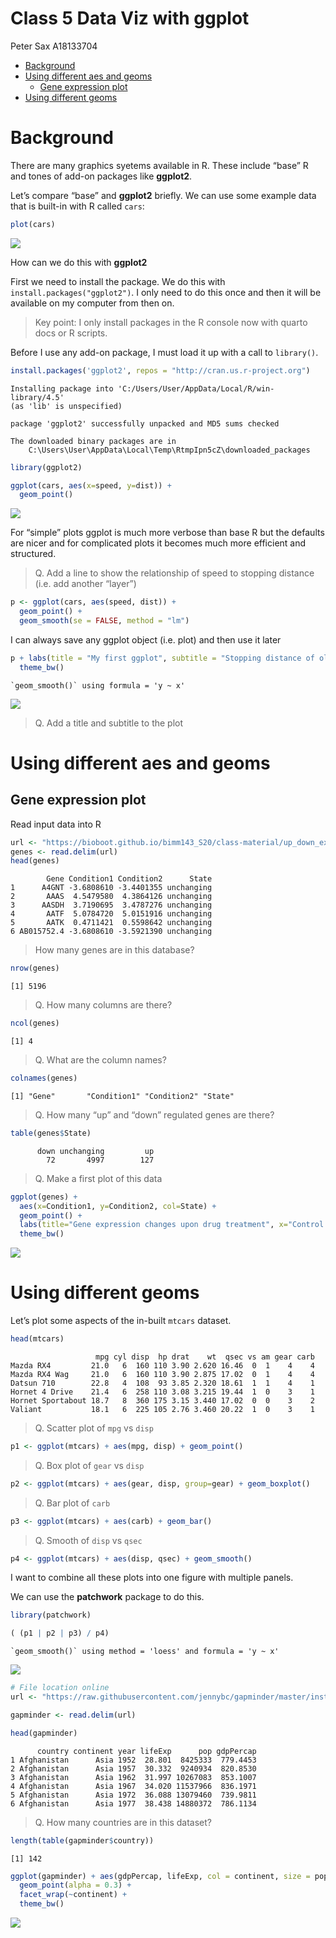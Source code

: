 # Class 5 Data Viz with ggplot
Peter Sax A18133704

- [Background](#background)
- [Using different aes and geoms](#using-different-aes-and-geoms)
  - [Gene expression plot](#gene-expression-plot)
- [Using different geoms](#using-different-geoms)

# Background

There are many graphics syetems available in R. These include “base” R
and tones of add-on packages like **ggplot2**.

Let’s compare “base” and **ggplot2** briefly. We can use some example
data that is built-in with R called `cars`:

``` r
plot(cars)
```

![](class05_files/figure-commonmark/unnamed-chunk-1-1.png)

How can we do this with **ggplot2**

First we need to install the package. We do this with
`install.packages("ggplot2")`. I only need to do this once and then it
will be available on my computer from then on.

> Key point: I only install packages in the R console now with quarto
> docs or R scripts.

Before I use any add-on package, I must load it up with a call to
`library()`.

``` r
install.packages('ggplot2', repos = "http://cran.us.r-project.org")
```

    Installing package into 'C:/Users/User/AppData/Local/R/win-library/4.5'
    (as 'lib' is unspecified)

    package 'ggplot2' successfully unpacked and MD5 sums checked

    The downloaded binary packages are in
        C:\Users\User\AppData\Local\Temp\RtmpIpn5cZ\downloaded_packages

``` r
library(ggplot2)
```

``` r
ggplot(cars, aes(x=speed, y=dist)) +
  geom_point()
```

![](class05_files/figure-commonmark/unnamed-chunk-3-1.png)

For “simple” plots ggplot is much more verbose than base R but the
defaults are nicer and for complicated plots it becomes much more
efficient and structured.

> Q. Add a line to show the relationship of speed to stopping distance
> (i.e. add another “layer”)

``` r
p <- ggplot(cars, aes(speed, dist)) +
  geom_point() +
  geom_smooth(se = FALSE, method = "lm")
```

I can always save any ggplot object (i.e. plot) and then use it later

``` r
p + labs(title = "My first ggplot", subtitle = "Stopping distance of old cars", caption = "BIMM143", xlab = "Speed (MPG", ylab = "Stopping distance (ft)") + 
  theme_bw()
```

    `geom_smooth()` using formula = 'y ~ x'

![](class05_files/figure-commonmark/unnamed-chunk-5-1.png)

> Q. Add a title and subtitle to the plot

# Using different aes and geoms

## Gene expression plot

Read input data into R

``` r
url <- "https://bioboot.github.io/bimm143_S20/class-material/up_down_expression.txt"
genes <- read.delim(url)
head(genes)
```

            Gene Condition1 Condition2      State
    1      A4GNT -3.6808610 -3.4401355 unchanging
    2       AAAS  4.5479580  4.3864126 unchanging
    3      AASDH  3.7190695  3.4787276 unchanging
    4       AATF  5.0784720  5.0151916 unchanging
    5       AATK  0.4711421  0.5598642 unchanging
    6 AB015752.4 -3.6808610 -3.5921390 unchanging

> How many genes are in this database?

``` r
nrow(genes)
```

    [1] 5196

> Q. How many columns are there?

``` r
ncol(genes)
```

    [1] 4

> Q. What are the column names?

``` r
colnames(genes)
```

    [1] "Gene"       "Condition1" "Condition2" "State"     

> Q. How many “up” and “down” regulated genes are there?

``` r
table(genes$State)
```


          down unchanging         up 
            72       4997        127 

> Q. Make a first plot of this data

``` r
ggplot(genes) +
  aes(x=Condition1, y=Condition2, col=State) +
  geom_point() +
  labs(title="Gene expression changes upon drug treatment", x="Control (no drug)", y= "Drug treated") + 
  theme_bw()
```

![](class05_files/figure-commonmark/unnamed-chunk-11-1.png)

# Using different geoms

Let’s plot some aspects of the in-built `mtcars` dataset.

``` r
head(mtcars)
```

                       mpg cyl disp  hp drat    wt  qsec vs am gear carb
    Mazda RX4         21.0   6  160 110 3.90 2.620 16.46  0  1    4    4
    Mazda RX4 Wag     21.0   6  160 110 3.90 2.875 17.02  0  1    4    4
    Datsun 710        22.8   4  108  93 3.85 2.320 18.61  1  1    4    1
    Hornet 4 Drive    21.4   6  258 110 3.08 3.215 19.44  1  0    3    1
    Hornet Sportabout 18.7   8  360 175 3.15 3.440 17.02  0  0    3    2
    Valiant           18.1   6  225 105 2.76 3.460 20.22  1  0    3    1

> Q. Scatter plot of `mpg` vs `disp`

``` r
p1 <- ggplot(mtcars) + aes(mpg, disp) + geom_point()
```

> Q. Box plot of `gear` vs `disp`

``` r
p2 <- ggplot(mtcars) + aes(gear, disp, group=gear) + geom_boxplot()
```

> Q. Bar plot of `carb`

``` r
p3 <- ggplot(mtcars) + aes(carb) + geom_bar()
```

> Q. Smooth of `disp` vs `qsec`

``` r
p4 <- ggplot(mtcars) + aes(disp, qsec) + geom_smooth()
```

I want to combine all these plots into one figure with multiple panels.

We can use the **patchwork** package to do this.

``` r
library(patchwork)

( (p1 | p2 | p3) / p4)
```

    `geom_smooth()` using method = 'loess' and formula = 'y ~ x'

![](class05_files/figure-commonmark/unnamed-chunk-17-1.png)

``` r
# File location online
url <- "https://raw.githubusercontent.com/jennybc/gapminder/master/inst/extdata/gapminder.tsv"

gapminder <- read.delim(url)
```

``` r
head(gapminder)
```

          country continent year lifeExp      pop gdpPercap
    1 Afghanistan      Asia 1952  28.801  8425333  779.4453
    2 Afghanistan      Asia 1957  30.332  9240934  820.8530
    3 Afghanistan      Asia 1962  31.997 10267083  853.1007
    4 Afghanistan      Asia 1967  34.020 11537966  836.1971
    5 Afghanistan      Asia 1972  36.088 13079460  739.9811
    6 Afghanistan      Asia 1977  38.438 14880372  786.1134

> Q. How many countries are in this dataset?

``` r
length(table(gapminder$country))
```

    [1] 142

``` r
ggplot(gapminder) + aes(gdpPercap, lifeExp, col = continent, size = pop) + 
  geom_point(alpha = 0.3) + 
  facet_wrap(~continent) +
  theme_bw()
```

![](class05_files/figure-commonmark/unnamed-chunk-21-1.png)
